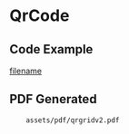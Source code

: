 # QrCode

## Code Example
[filename](../../assets/examples/qrgrid/v2/main.go ':include :type=code')

## PDF Generated
```pdf
	assets/pdf/qrgridv2.pdf
```
